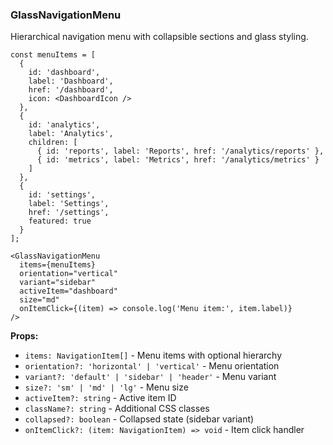 ### GlassNavigationMenu

Hierarchical navigation menu with collapsible sections and glass styling.

```tsx
const menuItems = [
  {
    id: 'dashboard',
    label: 'Dashboard',
    href: '/dashboard',
    icon: <DashboardIcon />
  },
  {
    id: 'analytics',
    label: 'Analytics',
    children: [
      { id: 'reports', label: 'Reports', href: '/analytics/reports' },
      { id: 'metrics', label: 'Metrics', href: '/analytics/metrics' }
    ]
  },
  {
    id: 'settings',
    label: 'Settings',
    href: '/settings',
    featured: true
  }
];

<GlassNavigationMenu
  items={menuItems}
  orientation="vertical"
  variant="sidebar"
  activeItem="dashboard"
  size="md"
  onItemClick={(item) => console.log('Menu item:', item.label)}
/>
```

**Props:**
- `items: NavigationItem[]` - Menu items with optional hierarchy
- `orientation?: 'horizontal' | 'vertical'` - Menu orientation
- `variant?: 'default' | 'sidebar' | 'header'` - Menu variant
- `size?: 'sm' | 'md' | 'lg'` - Menu size
- `activeItem?: string` - Active item ID
- `className?: string` - Additional CSS classes
- `collapsed?: boolean` - Collapsed state (sidebar variant)
- `onItemClick?: (item: NavigationItem) => void` - Item click handler
